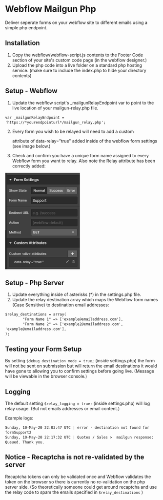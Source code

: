 # Webflow Mailgun Php
Deliver seperate forms on your webflow site to different emails using a simple php endpoint.

## Installation

1. Copy the webflow/webflow-script.js contents to the Footer Code section of your site's custom code page (in the webflow designer.)
2. Upload the php code into a live folder on a standard php hosting service. (make sure to include the index.php to hide your directory contents)

## Setup - Webflow

1. Update the webflow script's _mailgunRelayEndpoint var to point to the live location of your mailgun-relay.php file.
```
var _mailgunRelayEndpoint = 'https://*yourendpointurl*/mailgun_relay.php';
```
2. Every form you wish to be relayed will need to add a custom <div> attribute of data-relay="true" added inside of the webflow form settings (see image below.)

3. Check and confirm you have a unique form name assigned to every Webflow form you want to relay. Also note the Relay attribute has been correctly added:

![alt text](https://github.com/tri-bit/webflow-mailgun-php/blob/master/docs/images/webflow-form-name.png?raw=true "Form Name")

## Setup - Php Server
1. Update everything inside of asterisks (*) in the settings.php file.
2. Update the relay destination array which maps the Webflow form names (Case Sensitive) to destination email addresses:
```
$relay_destinations = array(
        "Form Name 1" => ['example@emailaddress.com'],
        "Form Name 2" => ['example2@emailaddress.com', 'example@emailaddress.com'],
);
```

## Testing your Form Setup
By setting `$debug_destination_mode = true;` (inside settings.php) the form will not be sent on submission but will return the email destinations it would have gone to allowing you to confirm settings before going live. (Message will be viewable in the browser console.)

## Logging

The default setting `$relay_logging = true;` (inside settings.php) will log relay usage. (But not emails addresses or email content.)

Example logs:

```
Sunday, 10-May-20 22:03:47 UTC | error - destination not found for formSupport2
Sunday, 10-May-20 22:17:32 UTC | Quotes / Sales >  mailgun response: Queued. Thank you.
```

## Notice - Recaptcha is not re-validated by the server

Recaptcha tokens can only be validated once and Webflow validates the token on the browser so there is currently no re-validation on the php server side. (So theoretically someone could get around recaptcha and use the relay code to spam the emails specified in `$relay_destinations` )













